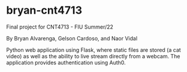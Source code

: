 # bryan-cnt4713

Final project for CNT4713 - FIU Summer/22

By Bryan Alvarenga, Gelson Cardoso, and Naor Vidal

Python web application using Flask, where static files are stored (a cat video) as well as the ability to live stream directly from a webcam.
The application provides authentication using Auth0.
